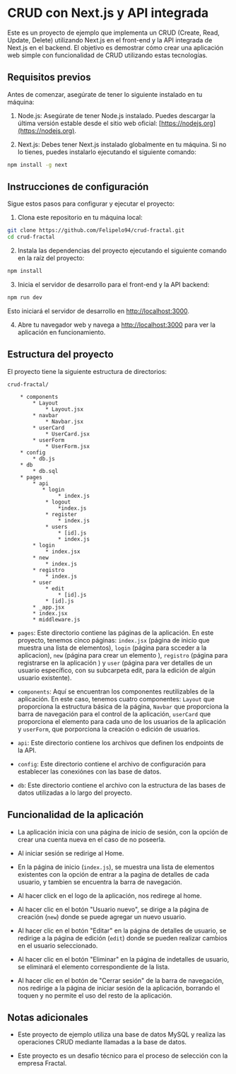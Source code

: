 # CRUD con Next.js y API integrada

Este es un proyecto de ejemplo que implementa un CRUD (Create, Read, Update, Delete) utilizando Next.js en el front-end y la API integrada de Next.js en el backend. El objetivo es demostrar cómo crear una aplicación web simple con funcionalidad de CRUD utilizando estas tecnologías.

## Requisitos previos

Antes de comenzar, asegúrate de tener lo siguiente instalado en tu máquina:

1. Node.js: Asegúrate de tener Node.js instalado. Puedes descargar la última versión estable desde el sitio web oficial: [https://nodejs.org](https://nodejs.org).

2. Next.js: Debes tener Next.js instalado globalmente en tu máquina. Si no lo tienes, puedes instalarlo ejecutando el siguiente comando:

```bash
npm install -g next
```

## Instrucciones de configuración

Sigue estos pasos para configurar y ejecutar el proyecto:

1. Clona este repositorio en tu máquina local:

```bash
git clone https://github.com/Felipelo94/crud-fractal.git
cd crud-fractal
```

2. Instala las dependencias del proyecto ejecutando el siguiente comando en la raíz del proyecto:

```bash
npm install
```

3. Inicia el servidor de desarrollo para el front-end y la API backend:

```bash
npm run dev
```

Esto iniciará el servidor de desarrollo en [http://localhost:3000](http://localhost:3000).

4. Abre tu navegador web y navega a [http://localhost:3000](http://localhost:3000) para ver la aplicación en funcionamiento.

## Estructura del proyecto

El proyecto tiene la siguiente estructura de directorios:

```
crud-fractal/

    * components
        * Layout
            * Layout.jsx
        * navbar
            * Navbar.jsx
        * userCard
            * UserCard.jsx
        * userForm
            * UserForm.jsx
    * config
        * db.js
    * db
        * db.sql
    * pages
        * api
           * login
                * index.js
            * logout
                *index.js
            * register
                * index.js
            * users
                * [id].js
                * index.js
        * login
            * index.jsx
        * new
            * index.js
        * registro
            * index.js
        * user
            * edit
                * [id].js
            * [id].js
        * _app.jsx
        * index.jsx
        * middleware.js
```

- `pages`: Este directorio contiene las páginas de la aplicación. En este proyecto, tenemos cinco páginas: `index.jsx` (página de inicio que muestra una lista de elementos), `login` (página para scceder a la aplicacion), `new` (página para crear un elemento ), `registro` (página para registrarse en la aplicación ) y `user` (página para ver detalles de un usuario específico, con su subcarpeta edit, para la edición de algún usuario existente).

- `components`: Aquí se encuentran los componentes reutilizables de la aplicación. En este caso, tenemos cuatro componentes: `Layout` que proporciona la estructura básica de la página, `Navbar` que proporciona la barra de navegación para el control de la aplicación, `userCard` que proporciona el elemento para cada uno de los usuarios de la aplicación y `userForm`, que porporciona la creación o edición de usuarios.

- `api`: Este directorio contiene los archivos que definen los endpoints de la API.

- `config`: Este directorio contiene el archivo de configuración para establecer las conexiónes con las base de datos.

- `db`: Este directorio contiene el archivo con la estructura de las bases de datos utilizadas a lo largo del proyecto.

## Funcionalidad de la aplicación

- La aplicación inicia con una página de inicio de sesión, con la opción de crear una cuenta nueva en el caso de no poseerla.

- Al iniciar sesión se redirige al Home.

- En la página de inicio (`index.js`), se muestra una lista de elementos existentes con la opción de entrar a la pagina de detalles de cada usuario, y tambien se encuentra la barra de navegación.

- Al hacer click en el logo de la aplicación, nos redirege al home.

- Al hacer clic en el botón "Usuario nuevo", se dirige a la página de creación (`new`) donde se puede agregar un nuevo usuario.

- Al hacer clic en el botón "Editar" en la página de detalles de usuario, se redirige a la página de edición (`edit`) donde se pueden realizar cambios en el usuario seleccionado.

- Al hacer clic en el botón "Eliminar" en la página de indetalles de usuario, se eliminará el elemento correspondiente de la lista.

- Al hacer clic en el botón de "Cerrar sesión" de la barra de navegación, nos redirige a la página de iniciar sesión de la aplicación, borrando el toquen y no permite el uso del resto de la aplicación.

## Notas adicionales

- Este proyecto de ejemplo utiliza una base de datos MySQL y realiza las operaciones CRUD mediante llamadas a la base de datos.

- Este proyecto es un desafio técnico para el proceso de selección con la empresa Fractal.
